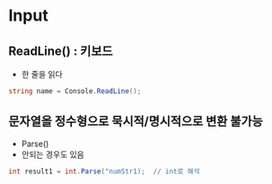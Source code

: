 # Input

## ReadLine() : 키보드
- 한 줄을 읽다
```c#
string name = Console.ReadLine();
```

## 문자열을 정수형으로 묵시적/명시적으로 변환 불가능
- Parse()
- 안되는 경우도 있음
```c#
int result1 = int.Parse("numStr1);  // int로 해석
```
